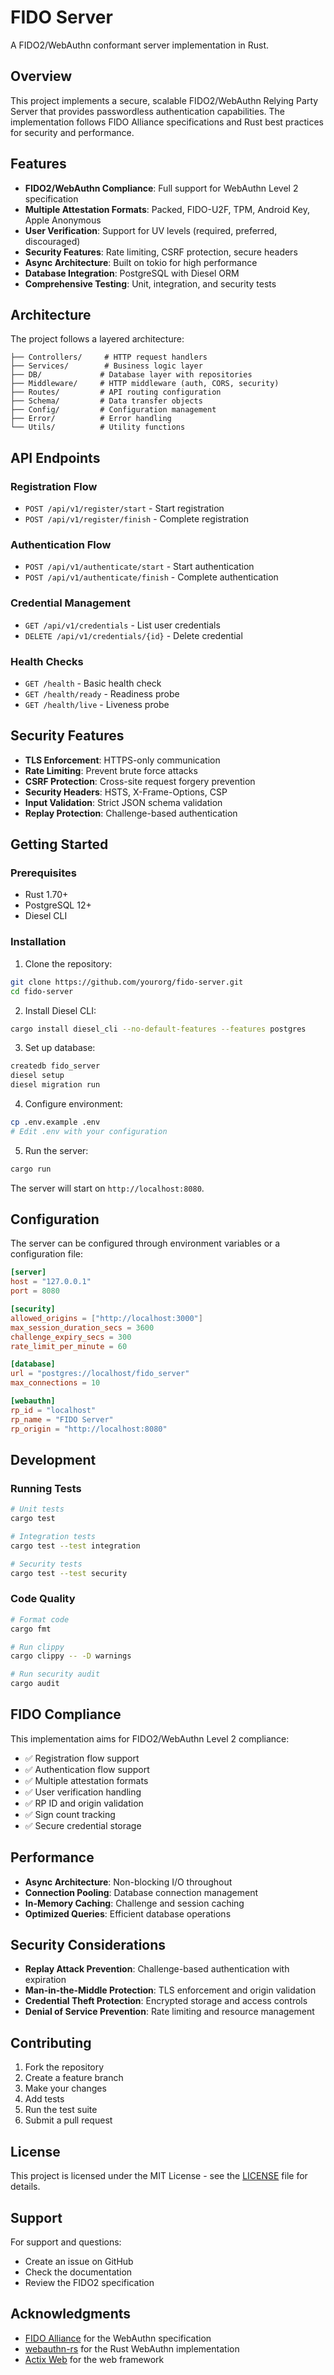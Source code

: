 # FIDO Server

A FIDO2/WebAuthn conformant server implementation in Rust.

## Overview

This project implements a secure, scalable FIDO2/WebAuthn Relying Party Server that provides passwordless authentication capabilities. The implementation follows FIDO Alliance specifications and Rust best practices for security and performance.

## Features

- **FIDO2/WebAuthn Compliance**: Full support for WebAuthn Level 2 specification
- **Multiple Attestation Formats**: Packed, FIDO-U2F, TPM, Android Key, Apple Anonymous
- **User Verification**: Support for UV levels (required, preferred, discouraged)
- **Security Features**: Rate limiting, CSRF protection, secure headers
- **Async Architecture**: Built on tokio for high performance
- **Database Integration**: PostgreSQL with Diesel ORM
- **Comprehensive Testing**: Unit, integration, and security tests

## Architecture

The project follows a layered architecture:

```
├── Controllers/     # HTTP request handlers
├── Services/        # Business logic layer
├── DB/             # Database layer with repositories
├── Middleware/     # HTTP middleware (auth, CORS, security)
├── Routes/         # API routing configuration
├── Schema/         # Data transfer objects
├── Config/         # Configuration management
├── Error/          # Error handling
└── Utils/          # Utility functions
```

## API Endpoints

### Registration Flow
- `POST /api/v1/register/start` - Start registration
- `POST /api/v1/register/finish` - Complete registration

### Authentication Flow
- `POST /api/v1/authenticate/start` - Start authentication
- `POST /api/v1/authenticate/finish` - Complete authentication

### Credential Management
- `GET /api/v1/credentials` - List user credentials
- `DELETE /api/v1/credentials/{id}` - Delete credential

### Health Checks
- `GET /health` - Basic health check
- `GET /health/ready` - Readiness probe
- `GET /health/live` - Liveness probe

## Security Features

- **TLS Enforcement**: HTTPS-only communication
- **Rate Limiting**: Prevent brute force attacks
- **CSRF Protection**: Cross-site request forgery prevention
- **Security Headers**: HSTS, X-Frame-Options, CSP
- **Input Validation**: Strict JSON schema validation
- **Replay Protection**: Challenge-based authentication

## Getting Started

### Prerequisites

- Rust 1.70+
- PostgreSQL 12+
- Diesel CLI

### Installation

1. Clone the repository:
```bash
git clone https://github.com/yourorg/fido-server.git
cd fido-server
```

2. Install Diesel CLI:
```bash
cargo install diesel_cli --no-default-features --features postgres
```

3. Set up database:
```bash
createdb fido_server
diesel setup
diesel migration run
```

4. Configure environment:
```bash
cp .env.example .env
# Edit .env with your configuration
```

5. Run the server:
```bash
cargo run
```

The server will start on `http://localhost:8080`.

## Configuration

The server can be configured through environment variables or a configuration file:

```toml
[server]
host = "127.0.0.1"
port = 8080

[security]
allowed_origins = ["http://localhost:3000"]
max_session_duration_secs = 3600
challenge_expiry_secs = 300
rate_limit_per_minute = 60

[database]
url = "postgres://localhost/fido_server"
max_connections = 10

[webauthn]
rp_id = "localhost"
rp_name = "FIDO Server"
rp_origin = "http://localhost:8080"
```

## Development

### Running Tests

```bash
# Unit tests
cargo test

# Integration tests
cargo test --test integration

# Security tests
cargo test --test security
```

### Code Quality

```bash
# Format code
cargo fmt

# Run clippy
cargo clippy -- -D warnings

# Run security audit
cargo audit
```

## FIDO Compliance

This implementation aims for FIDO2/WebAuthn Level 2 compliance:

- ✅ Registration flow support
- ✅ Authentication flow support
- ✅ Multiple attestation formats
- ✅ User verification handling
- ✅ RP ID and origin validation
- ✅ Sign count tracking
- ✅ Secure credential storage

## Performance

- **Async Architecture**: Non-blocking I/O throughout
- **Connection Pooling**: Database connection management
- **In-Memory Caching**: Challenge and session caching
- **Optimized Queries**: Efficient database operations

## Security Considerations

- **Replay Attack Prevention**: Challenge-based authentication with expiration
- **Man-in-the-Middle Protection**: TLS enforcement and origin validation
- **Credential Theft Protection**: Encrypted storage and access controls
- **Denial of Service Prevention**: Rate limiting and resource management

## Contributing

1. Fork the repository
2. Create a feature branch
3. Make your changes
4. Add tests
5. Run the test suite
6. Submit a pull request

## License

This project is licensed under the MIT License - see the [LICENSE](LICENSE) file for details.

## Support

For support and questions:

- Create an issue on GitHub
- Check the documentation
- Review the FIDO2 specification

## Acknowledgments

- [FIDO Alliance](https://fidoalliance.org/) for the WebAuthn specification
- [webauthn-rs](https://github.com/kanidm/webauthn-rs) for the Rust WebAuthn implementation
- [Actix Web](https://actix.rs/) for the web framework